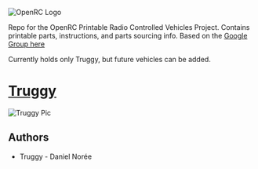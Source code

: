 ![OpenRC Logo](https://github.com/bryancostanich/OpenRC/raw/master/Logo_Small.png)

Repo for the OpenRC Printable Radio Controlled Vehicles Project. Contains printable parts, instructions, and parts sourcing info. Based on the [Google Group here](https://plus.google.com/communities/112745535856143176146)

Currently holds only Truggy, but future vehicles can be added.



# [Truggy](https://github.com/bryancostanich/OpenRC/tree/master/Truggy)

![Truggy Pic](https://raw.github.com/bryancostanich/OpenRC/master/Truggy/Renderings/OpenRC%20Truggy%201_Small.jpg)

## Authors
 * Truggy - Daniel Norée
